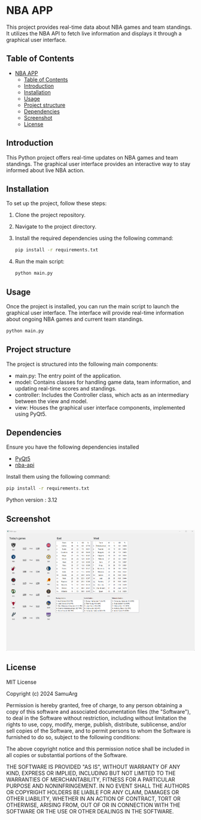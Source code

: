# NBA APP

This project provides real-time data about NBA games and team standings. It utilizes the NBA API to fetch live information and displays it through a graphical user interface.

## Table of Contents

- [NBA APP](#nba-app)
  - [Table of Contents](#table-of-contents)
  - [Introduction](#introduction)
  - [Installation](#installation)
  - [Usage](#usage)
  - [Project structure](#project-structure)
  - [Dependencies](#dependencies)
  - [Screenshot](#screenshot)
  - [License](#license)

## Introduction

This Python project offers real-time updates on NBA games and team standings. The graphical user interface provides an interactive way to stay informed about live NBA action.

## Installation

To set up the project, follow these steps:
1. Clone the project repository.
2. Navigate to the project directory.
3. Install the required dependencies using the following command:
   ```bash
   pip install -r requirements.txt
   ```
4. Run the main script:

   ```bash
   python main.py
   ```

## Usage

Once the project is installed, you can run the main script to launch the graphical user interface. The interface will provide real-time information about ongoing NBA games and current team standings.

```bash
python main.py
```

## Project structure

The project is structured into the following main components:

- main.py: The entry point of the application.
- model: Contains classes for handling game data, team information, and updating real-time scores and standings.
- controller: Includes the Controller class, which acts as an intermediary between the view and model.
- view: Houses the graphical user interface components, implemented using PyQt5.

## Dependencies

Ensure you have the following dependencies installed

- [PyQt5](https://pypi.org/project/PyQt5/#:~:text=PyQt5%205.15.10&text=PyQt5%20is%20a%20comprehensive%20set,platforms%20including%20iOS%20and%20Android.)
- [nba-api](https://github.com/swar/nba_api)

Install them using the following command:

```bash
pip install -r requirements.txt
```

Python version : 3.12

## Screenshot

![Main page](image.png)

## License

MIT License

Copyright (c) 2024 SamuArg

Permission is hereby granted, free of charge, to any person obtaining a copy
of this software and associated documentation files (the "Software"), to deal
in the Software without restriction, including without limitation the rights
to use, copy, modify, merge, publish, distribute, sublicense, and/or sell
copies of the Software, and to permit persons to whom the Software is
furnished to do so, subject to the following conditions:

The above copyright notice and this permission notice shall be included in all
copies or substantial portions of the Software.

THE SOFTWARE IS PROVIDED "AS IS", WITHOUT WARRANTY OF ANY KIND, EXPRESS OR
IMPLIED, INCLUDING BUT NOT LIMITED TO THE WARRANTIES OF MERCHANTABILITY,
FITNESS FOR A PARTICULAR PURPOSE AND NONINFRINGEMENT. IN NO EVENT SHALL THE
AUTHORS OR COPYRIGHT HOLDERS BE LIABLE FOR ANY CLAIM, DAMAGES OR OTHER
LIABILITY, WHETHER IN AN ACTION OF CONTRACT, TORT OR OTHERWISE, ARISING FROM,
OUT OF OR IN CONNECTION WITH THE SOFTWARE OR THE USE OR OTHER DEALINGS IN THE
SOFTWARE.
